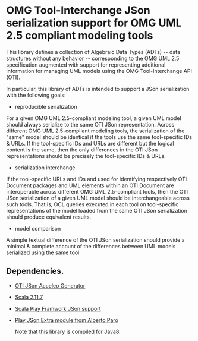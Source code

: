 # OMG Tool-Interchange JSon serialization support for OMG UML 2.5 compliant modeling tools

This library defines a collection of Algebraic Data Types (ADTs) -- data structures without any behavior -- corresponding
to the OMG UML 2.5 specification augmented with support for representing additional information for managing
UML models using the OMG Tool-Interchange API (OTI).

In particular, this library of ADTs is intended to support a JSon serialization with the following goals:

- reproducible serialization

For a given OMG UML 2.5-compliant modeling tool, a given UML model should always serialize 
to the same OTI JSon representation. Across different OMG UML 2.5-compliant modeling tools,
the serialization of the "same" model should be identical if the tools use the same tool-specific IDs & URLs.
If the tool-specific IDs and URLs are different but the logical content is the same, then the only
differences in the OTI JSon representations should be precisely the tool-specific IDs & URLs.

- serialization interchange

If the tool-specific URLs and IDs and used for identifying respectively OTI Document packages 
and UML elements within an OTI Document are interoperable across different OMG UML 2.5-compliant tools,
then the OTI JSon serialization of a given UML model should be interchangeable across such tools.
That is, OCL queries executed in each tool on tool-specific representations of the model
loaded from the same OTI JSon serialization should produce equivalent results.

- model comparison

A simple textual difference of the OTI JSon serialization should provide a minimal & complete account of 
the differences between UML models serialized using the same tool.

## Dependencies.

- [OTI JSon Acceleo Generator](https://github.jpl.nasa.gov/imce/org.omg.oti.json.acceleo)

- [Scala 2.11.7](http://scala-lang.org)

- [Scala Play Framwork JSon support](https://www.playframework.com/documentation/2.4.x/ScalaJson)

- [Play JSon Extra module from Alberto Paro](https://github.com/aparo/play-json-extra)

  Note that this library is compiled for Java8.
  


